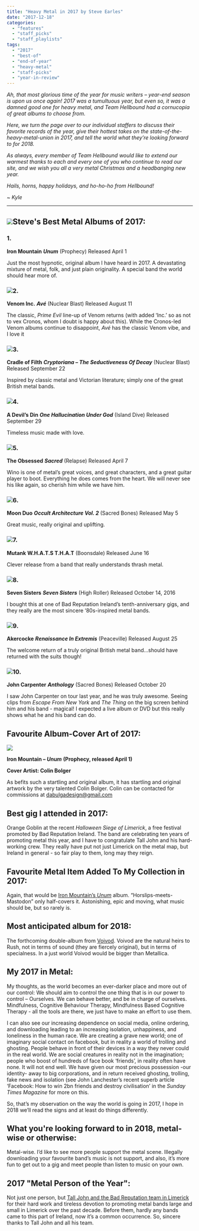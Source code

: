 ```yaml
---
title: "Heavy Metal in 2017 by Steve Earles"
date: "2017-12-18"
categories: 
  - "features"
  - "staff_picks"
  - "staff_playlists"
tags: 
  - "2017"
  - "best-of"
  - "end-of-year"
  - "heavy-metal"
  - "staff-picks"
  - "year-in-review"
---
```


_Ah, that most glorious time of the year for music writers – year-end season is upon us once again! 2017 was a tumultuous year, but even so, it was a damned good one for heavy metal, and Team Hellbound had a cornucopia of great albums to choose from._

_Here, we turn the page over to our individual staffers to discuss their favorite records of the year, give their hottest takes on the state-of-the-heavy-metal-union in 2017, and tell the world what they’re looking forward to for 2018._

_As always, every member of Team Hellbound would like to extend our warmest thanks to each and every one of you who continue to read our site, and we wish you all a very metal Christmas and a headbanging new year._

_Hails, horns, happy holidays, and ho-ho-ho from Hellbound!_

_~ Kyle_

* * *

## ![](https://hellbound.ca/wp-content/uploads/2016/12/snake-castthis-1-e1513373985463-300x282.jpg)Steve's Best Metal Albums of 2017:

### 1.

**Iron Mountain** **_Unum_** (Prophecy) Released April 1

Just the most hypnotic, original album I have heard in 2017. A devastating mixture of metal, folk, and just plain originality. A special band the world should hear more of.

### ![](https://hellbound.ca/wp-content/uploads/2017/09/VenomInc_Ave_AlbumCover-150x150.jpg)2.

**Venom Inc.** **_Avé_** (Nuclear Blast) Released August 11

The classic, _Prime Evil_ line-up of Venom returns (with added ‘Inc.’ so as not to vex Cronos, whom I doubt is happy about this). While the Cronos-led Venom albums continue to disappoint, _Avé_ has the classic Venom vibe, and I love it

### ![](https://hellbound.ca/wp-content/uploads/2017/09/Cradle-Of-Filth-Cryptoriana-The-Seductiveness-Of-Decay-Artwork-150x150.jpg)3.

**Cradle of Filth** **_Cryptoriana – The Seductiveness Of Decay_** (Nuclear Blast) Released September 22

Inspired by classic metal and Victorian literature; simply one of the great British metal bands.

### ![](https://hellbound.ca/wp-content/uploads/2017/11/A-Devil’s-Din-–-One-Hallucination-Under-God-150x150.jpg)4.

**A Devil’s Din** **_One Hallucination Under God_** (Island Dive) Released September 29

Timeless music made with love.

### ![](https://hellbound.ca/wp-content/uploads/2017/03/The-Obsessed-Sacred-150x150.jpg)5.

**The Obsessed** **_Sacred_** (Relapse) Released April 7

Wino is one of metal’s great voices, and great characters, and a great guitar player to boot. Everything he does comes from the heart. We will never see his like again, so cherish him while we have him.

### ![](https://hellbound.ca/wp-content/uploads/2017/12/Moon-Duo-Occult-vol-2-150x150.jpg)6.

**Moon Duo** **_Occult Architecture Vol. 2_** (Sacred Bones) Released May 5

Great music, really original and uplifting.

### ![](https://hellbound.ca/wp-content/uploads/2017/08/mutankthrash.bandcamp.com_-150x150.jpg)7.

**Mutank** **W.H.A.T.S T.H.A.T** (Boonsdale) Released June 16

Clever release from a band that really understands thrash metal.

### ![](https://hellbound.ca/wp-content/uploads/2017/09/Seven-Sisters-–-Seven-Sisters-150x150.jpg)8.

**Seven Sisters** **_Seven Sisters_** (High Roller) Released October 14, 2016

I bought this at one of Bad Reputation Ireland’s tenth-anniversary gigs, and they really are the most sincere ‘80s-inspired metal bands.

### ![](https://hellbound.ca/wp-content/uploads/2017/12/akercocke-digital-product-300x300-150x150.jpg)9.

**Akercocke** **_Renaissance In Extremis_** (Peaceville) Released August 25

The welcome return of a truly original British metal band…should have returned with the suits though!

### ![](https://hellbound.ca/wp-content/uploads/2017/12/Carpenter-Anthology-150x150.jpg)10.

**John Carpenter** **_Anthology_** (Sacred Bones) Released October 20

I saw John Carpenter on tour last year, and he was truly awesome. Seeing clips from _Escape From New York_ and _The Thing_ on the big screen behind him and his band - magical! I expected a live album or DVD but this really shows what he and his band can do.

## Favourite Album-Cover Art of 2017:

![](https://hellbound.ca/wp-content/uploads/2017/09/IronMountain-Unum-300x300.jpg)

**Iron Mountain – _Unum_** **(Prophecy, released April 1)**

**Cover Artist: Colin Bolger**

As befits such a startling and original album, it has startling and original artwork by the very talented Colin Bolger. Colin can be contacted for commissions at [dabulgadesign@gmail.com](mailto:dabulgadesign@gmail.com)

## Best gig I attended in 2017:

Orange Goblin at the recent _Halloween Siege of Limerick_, a free festival promoted by Bad Reputation Ireland. The band are celebrating ten years of promoting metal this year, and I have to congratulate Tall John and his hard-working crew. They really have put not just Limerick on the metal map, but Ireland in general - so fair play to them, long may they reign.

## Favourite Metal Item Added To My Collection in 2017:

Again, that would be [Iron Mountain’s _Unum_](https://ironmountain.bandcamp.com/album/unum) album. “Horslips-meets-Mastodon” only half-covers it. Astonishing, epic and moving, what music should be, but so rarely is.

## Most anticipated album for 2018:

The forthcoming double-album from [Voivod](http://voivod.net/). Voivod are the natural heirs to Rush, not in terms of sound (they are fiercely original), but in terms of specialness. In a just world Voivod would be bigger than Metallica.

## My 2017 in Metal:

My thoughts, as the world becomes an ever-darker place and more out of our control: We should aim to control the one thing that is in our power to control – Ourselves. We can behave better, and be in charge of ourselves. Mindfulness, Cognitive Behaviour Therapy, Mindfulness Based Cognitive Therapy - all the tools are there, we just have to make an effort to use them.

I can also see our increasing dependence on social media, online ordering, and downloading leading to an increasing isolation, unhappiness, and loneliness in the human race. We are creating a grave new world; one of imaginary social contact on facebook, but in reality a world of trolling and ghosting. People behave in front of their devices in a way they never could in the real world. We are social creatures in reality not in the imagination; people who boost of hundreds of face book ‘friends’, in reality often have none. It will not end well. We have given our most precious possession -our identity- away to big corporations, and in return received ghosting, trolling, fake news and isolation (see John Lanchester’s recent superb article ‘Facebook: How to win 2bn friends and destroy civilisation’ in the _Sunday Times Magazine_ for more on this.

So, that’s my observation on the way the world is going in 2017, I hope in 2018 we’ll read the signs and at least do things differently.

## What you're looking forward to in 2018, metal-wise or otherwise:

Metal-wise. I’d like to see more people support the metal scene. Illegally downloading your favourite band’s music is not support, and also, it’s more fun to get out to a gig and meet people than listen to music on your own.

## 2017 "Metal Person of the Year":

Not just one person, but [Tall John and the Bad Reputation team in Limerick](https://www.facebook.com/badreputation.ireland/) for their hard work and tireless devotion to promoting metal bands large and small in Limerick over the past decade. Before them, hardly any bands came to this part of Ireland, now it’s a common occurrence. So, sincere thanks to Tall John and all his team.
